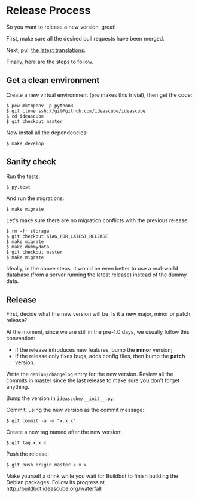 # Release Process

So you want to release a new version, great!

First, make sure all the desired pull requests have been merged.

Next, pull [the latest translations](i18n.md).

Finally, here are the steps to follow.

## Get a clean environment

Create a new virtual environment (`pew` makes this trivial), then get the code:

    $ pew mktmpenv -p python3
    $ git clone ssh://git@github.com/ideascube/ideascube
    $ cd ideascube
    $ git checkout master

Now install all the dependencies:

    $ make develop

## Sanity check

Run the tests:

    $ py.test

And run the migrations:

    $ make migrate

Let's make sure there are no migration conflicts with the previous release:

    $ rm -fr storage
    $ git checkout $TAG_FOR_LATEST_RELEASE
    $ make migrate
    $ make dummydata
    $ git checkout master
    $ make migrate

Ideally, in the above steps, it would be even better to use a real-world
database (from a server running the latest release) instead of the dummy data.

## Release

First, decide what the new version will be. Is it a new major, minor or patch
release?

At the moment, since we are still in the pre-1.0 days, we usually follow this
convention:

* if the release introduces new features, bump the **minor** version;
* if the release only fixes bugs, adds config files, then bump the **patch**
    version.

Write the `debian/changelog` entry for the new version. Review all the commits
in master since the last release to make sure you don't forget anything.

Bump the version in `ideascube/__init__.py`.

Commit, using the new version as the commit message:

    $ git commit -a -m "x.x.x"

Create a new tag named after the new version:

    $ git tag x.x.x

Push the release:

    $ git push origin master x.x.x

Make yourself a drink while you wait for Buildbot to finish building the Debian
packages. Follow its progress at <http://buildbot.ideascube.org/waterfall>
